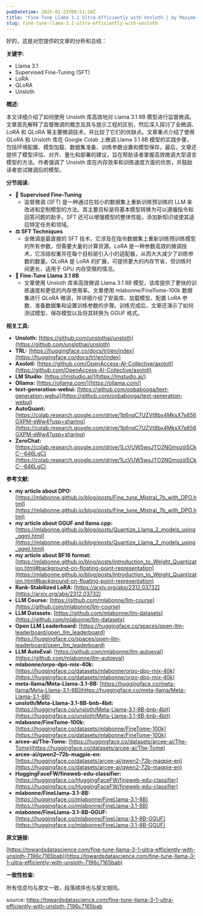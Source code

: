 ```yaml
---
pubDatetime: 2025-01-23T00:51:10Z
title: "Fine-Tune Llama 3.1 Ultra-Efficiently with Unsloth | by Maxime Labonne | Towards Data Science"
slug: fine-tune-llama-3.1-ultra-efficiently-with-unsloth
---
```


好的，这是对您提供的文章的分析和总结：

**关键字:**

- Llama 3.1
- Supervised Fine-Tuning (SFT)
- LoRA
- QLoRA
- Unsloth

**概述:**

本文详细介绍了如何使用 Unsloth 库高效地对 Llama 3.1 8B 模型进行监督微调。文章首先解释了监督微调的概念及其与提示工程的区别，然后深入探讨了全微调、LoRA 和 QLoRA 等主要微调技术，并比较了它们的优缺点。文章重点介绍了使用 QLoRA 和 Unsloth 库在 Google Colab 上微调 Llama 3.1 8B 模型的实践步骤，包括环境配置、模型加载、数据集准备、训练参数设置和模型保存。最后，文章还提供了模型评估、对齐、量化和部署的建议，旨在帮助读者掌握高效微调大型语言模型的方法。作者强调了 Unsloth 库在内存效率和训练速度方面的优势，并鼓励读者尝试微调后的模型。

**分节阅读:**

- **🔧 Supervised Fine-Tuning**
  - 监督微调 (SFT) 是一种通过在较小的数据集上重新训练预训练的 LLM 来改进和定制模型的方法。其主要目标是将基本模型转换为可以遵循指令和回答问题的助手。SFT 还可以增强模型的整体性能，添加新知识或使其适应特定任务和领域。
- **⚖️ SFT Techniques**
  - 全微调是最直接的 SFT 技术，它涉及在指令数据集上重新训练预训练模型的所有参数，但需要大量的计算资源。LoRA 是一种参数高效的微调技术，它冻结权重并在每个目标层引入小的适配器，从而大大减少了训练参数的数量。QLoRA 是 LoRA 的扩展，可提供更大的内存节省，但训练时间更长，适用于 GPU 内存受限的情况。
- **🦙 Fine-Tune Llama 3.1 8B**
  - 文章使用 Unsloth 库来高效微调 Llama 3.1 8B 模型，该库提供了更快的训练速度和更低的内存使用率。文章使用 mlabonne/FineTome-100k 数据集进行 QLoRA 微调，并详细介绍了安装库、加载模型、配置 LoRA 参数、准备数据集和设置训练参数的步骤。训练完成后，文章还演示了如何测试模型、保存模型以及将其转换为 GGUF 格式。

**相关工具:**

- **Unsloth:** [https://github.com/unslothai/unsloth](https://github.com/unslothai/unsloth)
- **TRL:** [https://huggingface.co/docs/trl/en/index](https://huggingface.co/docs/trl/en/index)
- **Axolotl:** [https://github.com/OpenAccess-AI-Collective/axolotl](https://github.com/OpenAccess-AI-Collective/axolotl)
- **LM Studio:** [https://lmstudio.ai/](https://lmstudio.ai/)
- **Ollama:** [https://ollama.com/](https://ollama.com/)
- **text-generation-webui:** [https://github.com/oobabooga/text-generation-webui](https://github.com/oobabooga/text-generation-webui)
- **AutoQuant:** [https://colab.research.google.com/drive/1b6nqC7UZVt8bx4MksX7s656GXPM-eWw4?usp=sharing](https://colab.research.google.com/drive/1b6nqC7UZVt8bx4MksX7s656GXPM-eWw4?usp=sharing)
- **ZeroChat:** [https://colab.research.google.com/drive/1LcVUW5wsJTO2NGmozjji5CkC--646LgC](https://colab.research.google.com/drive/1LcVUW5wsJTO2NGmozjji5CkC--646LgC)

**参考文献:**

- **my article about DPO:** [https://mlabonne.github.io/blog/posts/Fine_tune_Mistral_7b_with_DPO.html](https://mlabonne.github.io/blog/posts/Fine_tune_Mistral_7b_with_DPO.html)
- **my article about GGUF and llama.cpp:** [https://mlabonne.github.io/blog/posts/Quantize_Llama_2_models_using_ggml.html](https://mlabonne.github.io/blog/posts/Quantize_Llama_2_models_using_ggml.html)
- **my article about BF16 format:** [https://mlabonne.github.io/blog/posts/Introduction_to_Weight_Quantization.html#background-on-floating-point-representation](https://mlabonne.github.io/blog/posts/Introduction_to_Weight_Quantization.html#background-on-floating-point-representation)
- **Rank-Stabilized LoRA:** [https://arxiv.org/abs/2312.03732](https://arxiv.org/abs/2312.03732)
- **LLM Course:** [https://github.com/mlabonne/llm-course](https://github.com/mlabonne/llm-course)
- **LLM Datasets:** [https://github.com/mlabonne/llm-datasets](https://github.com/mlabonne/llm-datasets)
- **Open LLM Leaderboard:** [https://huggingface.co/spaces/open-llm-leaderboard/open_llm_leaderboard](https://huggingface.co/spaces/open-llm-leaderboard/open_llm_leaderboard)
- **LLM AutoEval:** [https://github.com/mlabonne/llm-autoeval](https://github.com/mlabonne/llm-autoeval)
- **mlabonne/orpo-dpo-mix-40k:** [https://huggingface.co/datasets/mlabonne/orpo-dpo-mix-40k](https://huggingface.co/datasets/mlabonne/orpo-dpo-mix-40k)
- **meta-llama/Meta-Llama-3.1-8B:** [https://huggingface.co/meta-llama/Meta-Llama-3.1-8B](https://huggingface.co/meta-llama/Meta-Llama-3.1-8B)
- **unsloth/Meta-Llama-3.1-8B-bnb-4bit:** [https://huggingface.co/unsloth/Meta-Llama-3.1-8B-bnb-4bit](https://huggingface.co/unsloth/Meta-Llama-3.1-8B-bnb-4bit)
- **mlabonne/FineTome-100k:** [https://huggingface.co/datasets/mlabonne/FineTome-100k](https://huggingface.co/datasets/mlabonne/FineTome-100k)
- **arcee-ai/The-Tome:** [https://huggingface.co/datasets/arcee-ai/The-Tome](https://huggingface.co/datasets/arcee-ai/The-Tome)
- **arcee-ai/qwen2–72b-magpie-en:** [https://huggingface.co/datasets/arcee-ai/qwen2-72b-magpie-en](https://huggingface.co/datasets/arcee-ai/qwen2-72b-magpie-en)
- **HuggingFaceFW/fineweb-edu-classifier:** [https://huggingface.co/HuggingFaceFW/fineweb-edu-classifier](https://huggingface.co/HuggingFaceFW/fineweb-edu-classifier)
- **mlabonne/FineLlama-3.1-8B:** [https://huggingface.co/mlabonne/FineLlama-3.1-8B](https://huggingface.co/mlabonne/FineLlama-3.1-8B)
- **mlabonne/FineLlama-3.1-8B-GGUF:** [https://huggingface.co/mlabonne/FineLlama-3.1-8B-GGUF](https://huggingface.co/mlabonne/FineLlama-3.1-8B-GGUF)

**原文链接:**

[https://towardsdatascience.com/fine-tune-llama-3-1-ultra-efficiently-with-unsloth-7196c7165bab](https://towardsdatascience.com/fine-tune-llama-3-1-ultra-efficiently-with-unsloth-7196c7165bab)

**一致性检查:**

所有信息均与原文一致，段落顺序也与原文相同。

source: https://towardsdatascience.com/fine-tune-llama-3-1-ultra-efficiently-with-unsloth-7196c7165bab
